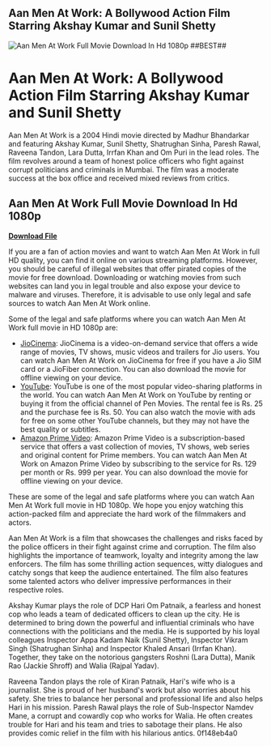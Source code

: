 ## Aan Men At Work: A Bollywood Action Film Starring Akshay Kumar and Sunil Shetty

 
![Aan Men At Work Full Movie Download In Hd 1080p ##BEST##](https://encrypted-tbn0.gstatic.com/images?q=tbn:ANd9GcRpv83zfCtzC14lxAUMOljbqXTJ-5n5-uCHIsQC1ITfQxbxrxgdAAPCfIrZ)

 
# Aan Men At Work: A Bollywood Action Film Starring Akshay Kumar and Sunil Shetty
 
Aan Men At Work is a 2004 Hindi movie directed by Madhur Bhandarkar and featuring Akshay Kumar, Sunil Shetty, Shatrughan Sinha, Paresh Rawal, Raveena Tandon, Lara Dutta, Irrfan Khan and Om Puri in the lead roles. The film revolves around a team of honest police officers who fight against corrupt politicians and criminals in Mumbai. The film was a moderate success at the box office and received mixed reviews from critics.
 
## Aan Men At Work Full Movie Download In Hd 1080p


[**Download File**](https://www.google.com/url?q=https%3A%2F%2Furloso.com%2F2tK3FH&sa=D&sntz=1&usg=AOvVaw3Rx8yOILzLFbOuJ5G8w6dM)

 
If you are a fan of action movies and want to watch Aan Men At Work in full HD quality, you can find it online on various streaming platforms. However, you should be careful of illegal websites that offer pirated copies of the movie for free download. Downloading or watching movies from such websites can land you in legal trouble and also expose your device to malware and viruses. Therefore, it is advisable to use only legal and safe sources to watch Aan Men At Work online.
 
Some of the legal and safe platforms where you can watch Aan Men At Work full movie in HD 1080p are:
 
- [JioCinema](https://www.jiocinema.com/movies/aan-men-at-work/3725321): JioCinema is a video-on-demand service that offers a wide range of movies, TV shows, music videos and trailers for Jio users. You can watch Aan Men At Work on JioCinema for free if you have a Jio SIM card or a JioFiber connection. You can also download the movie for offline viewing on your device.
- [YouTube](https://www.youtube.com/watch?v=7YyZsQ9lV2Q): YouTube is one of the most popular video-sharing platforms in the world. You can watch Aan Men At Work on YouTube by renting or buying it from the official channel of Pen Movies. The rental fee is Rs. 25 and the purchase fee is Rs. 50. You can also watch the movie with ads for free on some other YouTube channels, but they may not have the best quality or subtitles.
- [Amazon Prime Video](https://www.amazon.com/Aan-Men-Work-Akshay-Kumar/dp/B07B8Z5L6S): Amazon Prime Video is a subscription-based service that offers a vast collection of movies, TV shows, web series and original content for Prime members. You can watch Aan Men At Work on Amazon Prime Video by subscribing to the service for Rs. 129 per month or Rs. 999 per year. You can also download the movie for offline viewing on your device.

These are some of the legal and safe platforms where you can watch Aan Men At Work full movie in HD 1080p. We hope you enjoy watching this action-packed film and appreciate the hard work of the filmmakers and actors.
  
Aan Men At Work is a film that showcases the challenges and risks faced by the police officers in their fight against crime and corruption. The film also highlights the importance of teamwork, loyalty and integrity among the law enforcers. The film has some thrilling action sequences, witty dialogues and catchy songs that keep the audience entertained. The film also features some talented actors who deliver impressive performances in their respective roles.
 
Akshay Kumar plays the role of DCP Hari Om Patnaik, a fearless and honest cop who leads a team of dedicated officers to clean up the city. He is determined to bring down the powerful and influential criminals who have connections with the politicians and the media. He is supported by his loyal colleagues Inspector Appa Kadam Naik (Sunil Shetty), Inspector Vikram Singh (Shatrughan Sinha) and Inspector Khaled Ansari (Irrfan Khan). Together, they take on the notorious gangsters Roshni (Lara Dutta), Manik Rao (Jackie Shroff) and Walia (Rajpal Yadav).
 
Raveena Tandon plays the role of Kiran Patnaik, Hari's wife who is a journalist. She is proud of her husband's work but also worries about his safety. She tries to balance her personal and professional life and also helps Hari in his mission. Paresh Rawal plays the role of Sub-Inspector Namdev Mane, a corrupt and cowardly cop who works for Walia. He often creates trouble for Hari and his team and tries to sabotage their plans. He also provides comic relief in the film with his hilarious antics.
 0f148eb4a0
